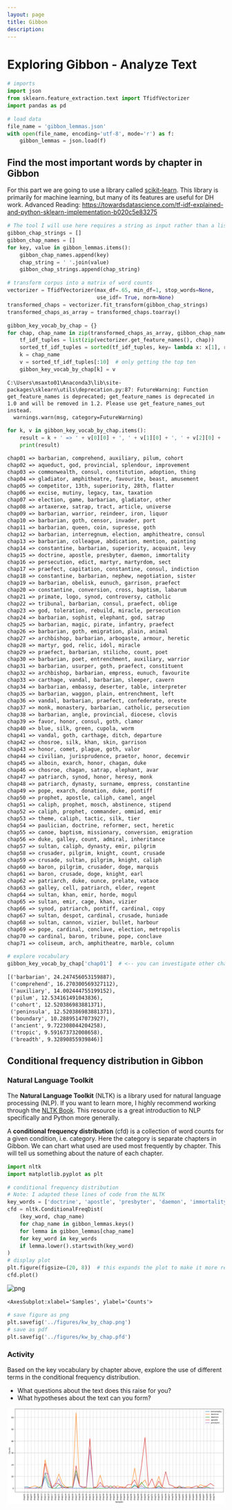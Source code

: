 ```yaml
---
layout: page
title: Gibbon
description:
---
```

# Exploring Gibbon - Analyze Text


```python
# imports
import json
from sklearn.feature_extraction.text import TfidfVectorizer
import pandas as pd
```


```python
# load data
file_name = 'gibbon_lemmas.json'
with open(file_name, encoding='utf-8', mode='r') as f:
    gibbon_lemmas = json.load(f)
```

## Find the most important words by chapter in Gibbon
For this part we are going to use a library called [scikit-learn](https://scikit-learn.org/stable/). This library is primarily for machine learning, but many of its features are useful for DH work.
Advanced Reading: https://towardsdatascience.com/tf-idf-explained-and-python-sklearn-implementation-b020c5e83275


```python
# The tool I will use here requires a string as input rather than a list, so I convert my docs from lists to strings
gibbon_chap_strings = []
gibbon_chap_names = []
for key, value in gibbon_lemmas.items():
    gibbon_chap_names.append(key)  
    chap_string = ' '.join(value)
    gibbon_chap_strings.append(chap_string)
```


```python
# transform corpus into a matrix of word counts
vectorizer = TfidfVectorizer(max_df=.65, min_df=1, stop_words=None, 
                             use_idf= True, norm=None)
transformed_chaps = vectorizer.fit_transform(gibbon_chap_strings)
transformed_chaps_as_array = transformed_chaps.toarray()
```


```python
gibbon_key_vocab_by_chap = {}
for chap, chap_name in zip(transformed_chaps_as_array, gibbon_chap_names):
    tf_idf_tuples = list(zip(vectorizer.get_feature_names(), chap))
    sorted_tf_idf_tuples = sorted(tf_idf_tuples, key= lambda x: x[1], reverse=True)
    k = chap_name
    v = sorted_tf_idf_tuples[:10]  # only getting the top ten
    gibbon_key_vocab_by_chap[k] = v
```

    C:\Users\msaxto01\Anaconda3\lib\site-packages\sklearn\utils\deprecation.py:87: FutureWarning: Function get_feature_names is deprecated; get_feature_names is deprecated in 1.0 and will be removed in 1.2. Please use get_feature_names_out instead.
      warnings.warn(msg, category=FutureWarning)
    


```python
for k, v in gibbon_key_vocab_by_chap.items():
    result = k + ' => ' + v[0][0] + ', ' + v[1][0] + ', ' + v[2][0] + ', ' + v[3][0] + ', ' + v[4][0]
    print(result)
```

    chap01 => barbarian, comprehend, auxiliary, pilum, cohort
    chap02 => aqueduct, god, provincial, splendour, improvement
    chap03 => commonwealth, consul, constitution, adoption, thing
    chap04 => gladiator, amphitheatre, favourite, beast, amusement
    chap05 => competitor, 13th, superiority, 28th, flatter
    chap06 => excise, mutiny, legacy, tax, taxation
    chap07 => election, game, barbarian, gladiator, other
    chap08 => artaxerxe, satrap, tract, article, universe
    chap09 => barbarian, warrior, reindeer, iron, liquor
    chap10 => barbarian, goth, censor, invader, port
    chap11 => barbarian, queen, coin, supresse, goth
    chap12 => barbarian, interregnum, election, amphitheatre, consul
    chap13 => barbarian, colleague, abdication, mention, painting
    chap14 => constantine, barbarian, superiority, acquaint, levy
    chap15 => doctrine, apostle, presbyter, daemon, immortality
    chap16 => persecution, edict, martyr, martyrdom, sect
    chap17 => praefect, capitation, constantine, consul, indiction
    chap18 => constantine, barbarian, nephew, negotiation, sister
    chap19 => barbarian, obelisk, eunuch, garrison, praefect
    chap20 => constantine, conversion, cross, baptism, labarum
    chap21 => primate, logo, synod, controversy, catholic
    chap22 => tribunal, barbarian, consul, praefect, oblige
    chap23 => god, toleration, rebuild, miracle, persecution
    chap24 => barbarian, sophist, elephant, god, satrap
    chap25 => barbarian, magic, pirate, infantry, praefect
    chap26 => barbarian, goth, emigration, plain, animal
    chap27 => archbishop, barbarian, arbogaste, armour, heretic
    chap28 => martyr, god, relic, idol, miracle
    chap29 => praefect, barbarian, stilicho, count, poet
    chap30 => barbarian, poet, entrenchment, auxiliary, warrior
    chap31 => barbarian, usurper, goth, praefect, constituent
    chap32 => archbishop, barbarian, empress, eunuch, favourite
    chap33 => carthage, vandal, barbarian, sleeper, cavern
    chap34 => barbarian, embassy, deserter, table, interpreter
    chap35 => barbarian, waggon, plain, entrenchment, left
    chap36 => vandal, barbarian, praefect, confederate, oreste
    chap37 => monk, monastery, barbarian, catholic, persecution
    chap38 => barbarian, angle, provincial, diocese, clovis
    chap39 => favor, honor, consul, goth, clamor
    chap40 => blue, silk, green, cupola, worm
    chap41 => vandal, goth, carthage, ditch, departure
    chap42 => chosroe, silk, khan, skin, garrison
    chap43 => honor, comet, plague, goth, valor
    chap44 => civilian, jurisprudence, praetor, honor, decemvir
    chap45 => alboin, exarch, honor, chagan, duke
    chap46 => chosroe, chagan, satrap, elephant, avar
    chap47 => patriarch, synod, honor, heresy, monk
    chap48 => patriarch, dynasty, surname, empress, constantine
    chap49 => pope, exarch, donation, duke, pontiff
    chap50 => prophet, apostle, caliph, camel, angel
    chap51 => caliph, prophet, mosch, abstinence, stipend
    chap52 => caliph, prophet, commander, ommiad, emir
    chap53 => theme, caliph, tactic, silk, tier
    chap54 => paulician, doctrine, reformer, sect, heretic
    chap55 => canoe, baptism, missionary, conversion, emigration
    chap56 => duke, galley, count, admiral, inheritance
    chap57 => sultan, caliph, dynasty, emir, pilgrim
    chap58 => crusader, pilgrim, knight, count, crusade
    chap59 => crusade, sultan, pilgrim, knight, caliph
    chap60 => baron, pilgrim, crusader, doge, marquis
    chap61 => baron, crusade, doge, knight, earl
    chap62 => patriarch, duke, ounce, prelate, vatace
    chap63 => galley, cell, patriarch, elder, regent
    chap64 => sultan, khan, emir, horde, mogul
    chap65 => sultan, emir, cage, khan, vizier
    chap66 => synod, patriarch, pontiff, cardinal, copy
    chap67 => sultan, despot, cardinal, crusade, huniade
    chap68 => sultan, cannon, vizier, bullet, harbour
    chap69 => pope, cardinal, conclave, election, metropolis
    chap70 => cardinal, baron, tribune, pope, conclave
    chap71 => coliseum, arch, amphitheatre, marble, column
    


```python
# explore vocabulary
gibbon_key_vocab_by_chap['chap01']  # <-- you can investigate other chapters
```




    [('barbarian', 24.247456053159887),
     ('comprehend', 16.270300569327112),
     ('auxiliary', 14.002444755199152),
     ('pilum', 12.534161491043836),
     ('cohort', 12.520386983881371),
     ('peninsula', 12.520386983881371),
     ('boundary', 10.28895147073927),
     ('ancient', 9.722308044204258),
     ('tropic', 9.591673732008658),
     ('breadth', 9.32890855939846)]



## Conditional frequency distribution in Gibbon

### Natural Language Toolkit
The **Natural Language Toolkit** (NLTK) is a library used for natural language processing (NLP). If you want to learn more, I highly recommend working through the [NLTK Book](https://www.nltk.org/book/). This resource is a great introduction to NLP specifically and Python more generally.

A **conditional frequency distribution** (cfd) is a collection of word counts for a given condition, i.e. category. Here the category is separate chapters in Gibbon. We can chart what used are used most frequently by chapter. This will tell us something about the nature of each chapter.


```python
import nltk
import matplotlib.pyplot as plt
```


```python
# conditional frequency distribution
# Note: I adapted these lines of code from the NLTK
key_words = ['doctrine', 'apostle', 'presbyter', 'daemon', 'immortality']  # <-- instert token(s) to explore (lowercase)
cfd = nltk.ConditionalFreqDist(
    (key_word, chap_name)
    for chap_name in gibbon_lemmas.keys()
    for lemma in gibbon_lemmas[chap_name]
    for key_word in key_words
    if lemma.lower().startswith(key_word)
)
# display plot
plt.figure(figsize=(20, 8))  # this expands the plot to make it more readable
cfd.plot()
```


    
![png](output_11_0.png)
    





    <AxesSubplot:xlabel='Samples', ylabel='Counts'>




```python
# save figure as png
plt.savefig('../figures/kw_by_chap.png')
# save as pdf
plt.savefig('../figures/kw_by_chap.pfd')
```

### Activity
Based on the key vocabulary by chapter above, explore the use of different terms in the conditional frequency distribution. 
* What questions about the text does this raise for you?
* What hypotheses about the text can you form?

![png](../assets/output_11_0.png)